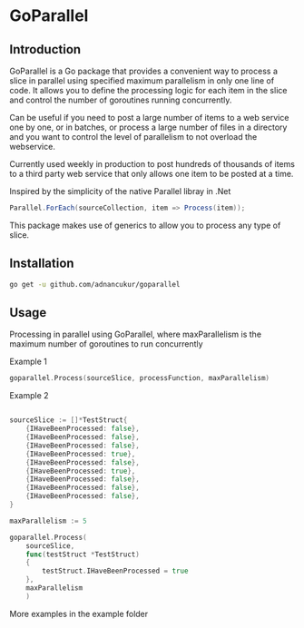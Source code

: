 # GoParallel
## Introduction
GoParallel is a Go package that provides a convenient way to process a slice in parallel using specified maximum parallelism in only one line of code. It allows you to define the processing logic for each item in the slice and control the number of goroutines running concurrently.

Can be useful if you need to post a large number of items to a web service one by one, or in batches, or process a large number of files in a directory and you want to control the level of parallelism to not overload the webservice.

Currently used weekly in production to post hundreds of thousands of items to a third party web service that only allows one item to be posted at a time.


Inspired by the simplicity of the native Parallel libray in .Net
```csharp
Parallel.ForEach(sourceCollection, item => Process(item));
```

This package makes use of generics to allow you to process any type of slice.
## Installation
```bash 
go get -u github.com/adnancukur/goparallel
```

## Usage


Processing in parallel using GoParallel, where maxParallelism is the maximum number of goroutines to run concurrently

Example 1
```go
goparallel.Process(sourceSlice, processFunction, maxParallelism)
```
Example 2
```go

sourceSlice := []*TestStruct{
    {IHaveBeenProcessed: false},
    {IHaveBeenProcessed: false},
    {IHaveBeenProcessed: false},
    {IHaveBeenProcessed: true},
    {IHaveBeenProcessed: false},
    {IHaveBeenProcessed: true},
    {IHaveBeenProcessed: false},
    {IHaveBeenProcessed: false},
    {IHaveBeenProcessed: false},
}

maxParallelism := 5

goparallel.Process(
    sourceSlice, 
    func(testStruct *TestStruct) 
    {
        testStruct.IHaveBeenProcessed = true
    }, 
    maxParallelism
    )
```
More examples in the example folder